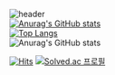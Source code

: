 ![header](https://capsule-render.vercel.app/api?type=waving&color=timeAuto&height=200&section=header&text=kongminseok&fontSize=90)   
[![Anurag's GitHub stats](https://github-readme-stats.vercel.app/api?username=kongminseok)](https://github.com/kongminseok/github-readme-stats)    
[![Top Langs](https://github-readme-stats.vercel.app/api/top-langs/?username=kongminseok&layout=compact)](https://github.com/kongminseok/github-readme-stats)   
![Anurag's GitHub stats](https://github-readme-stats.vercel.app/api?username=anuraghazra&show_icons=true&theme=radical)





[![Hits](https://hits.seeyoufarm.com/api/count/incr/badge.svg?url=https%3A%2F%2Fgithub.com%2Fkongminseok%2Fhit-counter&count_bg=%23000000&title_bg=%23000000&icon=github.svg&icon_color=%23555555&title=GitHub&edge_flat=false)](https://hits.seeyoufarm.com)
[![Solved.ac
프로필](http://mazassumnida.wtf/api/mini/generate_badge?boj=ksjscott)](https://solved.ac/ksjscott)

